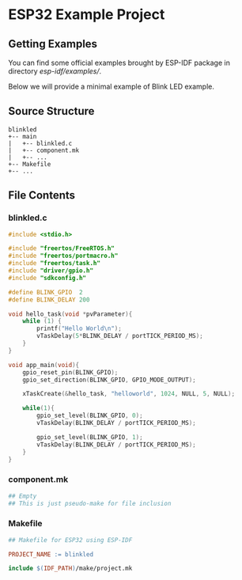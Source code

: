 # ESP32 Example Project

## Getting Examples

You can find some official examples brought by ESP-IDF package in directory *esp-idf/examples/*.

Below we will provide a minimal example of Blink LED example. 

## Source Structure

```
blinkled
+-- main
|   +-- blinkled.c
|   +-- component.mk
|   +-- ...
+-- Makefile
+-- ...
```

## File Contents

### blinkled.c

```c
#include <stdio.h>

#include "freertos/FreeRTOS.h"
#include "freertos/portmacro.h"
#include "freertos/task.h"
#include "driver/gpio.h"
#include "sdkconfig.h"

#define BLINK_GPIO  2
#define BLINK_DELAY 200

void hello_task(void *pvParameter){
    while (1) {
        printf("Hello World\n");
        vTaskDelay(5*BLINK_DELAY / portTICK_PERIOD_MS);
    }
}

void app_main(void){
    gpio_reset_pin(BLINK_GPIO);
    gpio_set_direction(BLINK_GPIO, GPIO_MODE_OUTPUT);

    xTaskCreate(&hello_task, "helloworld", 1024, NULL, 5, NULL);

    while(1){
        gpio_set_level(BLINK_GPIO, 0);
        vTaskDelay(BLINK_DELAY / portTICK_PERIOD_MS);

        gpio_set_level(BLINK_GPIO, 1);
        vTaskDelay(BLINK_DELAY / portTICK_PERIOD_MS);
    }
}
```

### component.mk

```makefile
## Empty
## This is just pseudo-make for file inclusion
```

### Makefile

```makefile
## Makefile for ESP32 using ESP-IDF

PROJECT_NAME := blinkled

include $(IDF_PATH)/make/project.mk
```

